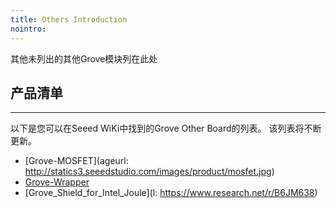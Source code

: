 ```yaml
---
title: Others Introduction
nointro:
---
```


其他未列出的其他Grove模块列在此处

## 产品清单
---

以下是您可以在Seeed WiKi中找到的Grove Other Board的列表。 该列表将不断更新。
* [Grove-MOSFET](ageurl: http://statics3.seeedstudio.com/images/product/mosfet.jpg)
* [Grove-Wrapper](http://seeed.wiki/Grove-Wrapper)
* [Grove_Shield_for_Intel_Joule](l: https://www.research.net/r/B6JM638)
